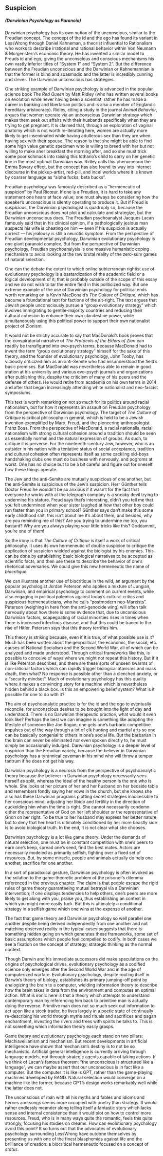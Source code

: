 ## **Suspicion**
##### **(Darwinian Psychology as Paranoia)**

Darwinian psychology has its own notion of the unconscious, similar to the Freudian concept. The concept of the id and the ego has found its variant in LessWrong through Daniel Kahneman, a theorist influential to Rationalism who works to describe irrational and rational behavior within Von Neumann & Morgenstern’s economic theory. He has invented a similar model to Freuds id and ego, giving the unconscious and conscious mechanisms his own vastly inferior titles of “System 1” and “System 2”. But the difference between the Freudian unconscious and the Darwinian or Kahnemannian is that the former is blind and spasmodic and the latter is incredibly cunning and clever. The Darwinian unconscious has strategies.

One striking example of Darwinian psychology is advanced in the popular science book *The Red Queen* by Matt Ridley (who has written several books on evolution while never having been a scientist, rather he has made a career in banking and libertarian politics and is also a member of England’s hereditary aristocracy). Ridley, citing a study in the journal *Animal Behavior*, argues that women operate via an unconscious Darwinian strategy which makes them seek out affairs with their husbands specifically when they are trying to get pregnant. It is claimed that, through an exploration of vaginal anatomy which is not worth re-iterating here, women are actually more likely to get inseminated while having adulterous sex than they are when having sex with their spouse. The reason is that she might be able to find some high value genetic specimen who is willing to breed with her but not willing to make aher breakfast the morning after, and so she must trick some poor schmuck into raising this lothario’s child to carry on her genetic line in the most optimal Darwinian way. Ridley calls this phenomenon the Emma Bovary effect, but the concept has also found its way into internet discourse in the pickup-artist, red-pill, and incel worlds where it is known by coarser language as “alpha fucks, beta bucks”.

Freudian psychology was famously described as a “hermeneutic of suspicion” by Paul Ricœur. If one is a Freudian, it is hard to take any statement one hears at face value; one must always be considering how the speaker’s unconscious is silently operating to produce it. But if Freud is suspicious, the Darwinian psychologist is quadruply so, because the Freudian unconscious does not plot and calculate and strategize, but the Darwinian unconscious does. The Freudian psychoanalyst Jacques Lacan famously said that in his clinical opinion, if a pathologically jealous man suspects his wife is cheating on him — even if his suspicion is actually correct — his jealousy is still a neurotic symptom. From the perspective of Freudian developmental psychology, Darwinian evolutionary psychology is one giant paranoid complex. But from the perspective of Darwinian psychology, Freudian psychoanalysis is one massive humanistic coping mechanism to avoid looking at the raw brutal reality of the zero-sum games of natural selection.

One can the debate the extent to which online subterranean rightist use of evolutionary psychology is a bastardization of the academic field or a logical development of it; that is probably outside of the scope of this essay and we do not wish to tar the entire field in this politicized way. But one extreme example of the use of Darwinian psychology for political ends worth remarking on is Kevin MacDonald’s *The Culture of Critique*, which has become a foundational text for factions of the alt-right. The text argues that Jewish people unconsciously pursue a “group evolutionary strategy” which involves immigrating to gentile-majority countries and reducing their cultural cohesion to enhance their own clandestine power, while simultaneously using this political power to support their own nationalist project of Zionism.

It would not be strictly accurate to say that MacDonald’s book proves that the conspiratorial narrative of *The Protocols of the Elders of Zion* can readily be transfigured into evo-psych terms, because MacDonald had to invent the term “group evolutionary strategy” himself for the sake of this theory, and the founder of evolutionary psychology, John Tooby, has viciously criticized him as an anti-Semite who had misunderstood the field’s basic premises. But MacDonald was nevertheless able to remain in good station at his university and various evo-psych journals and organizations after publishing this, despite the criticism of many of his peers and the defense of others. He would retire from academia on his own terms in 2014 and after that began increasingly attending white nationalist and neo-fascist symposiums.

This text is worth remarking on not so much for its politics around racial nationalism, but for how it represents an assault on Freudian psychology from the perspective of Darwinian psychology. The target of *The Culture of Critique* is critical philosophy in general, which is held to be a Jewish invention exemplified by Marx, Freud, and the pioneering anthropologist Franz Boas. From the perspective of MacDonald, a racial nationalis, racial nationalism with strong cultural cohesion around a tradition should be seen as essentially normal and the natural expression of groups. As such, to critique it is perverse. For the nineteenth-century Jew, however, who is an outsider in his nation with a tentative status of social acceptance, tradition and cultural cohesion often represents itself as some cackling old-boys handshaking clubs one must do business with nervously, and pogroms at worst. One has no choice but to be a bit careful and figure out for oneself how these things operate.

The Jew and the anti-Semite are mutually suspicious of one another, but the anti-Semite is suspicious of the Jew’s suspicion. Herr Günther tells Doctor Freud he wouldn’t be so anxious if it wasn’t for the fact that everyone he works with at the telegraph company is a sneaky devil trying to undermine his stature. Freud says that’s interesting, didn’t you tell me that you felt undermined when your sister laughed at how that other boy could run faster than you in primary school? Günther says don’t make this some early childhood shit, this isn’t about me it’s about them, and besides, why are you reminding me of this? Are you trying to undermine me too, you bastard? Why are you always playing your little tricks like this? Goddammit, you’re one of *them*!

So the irony is that *The Culture of Critique* is itself a work of critical philosophy. It uses its own hermeneutic of double suspicion to critique the application of suspicion wielded against the biologist by his enemies. This can be done by establishing basic biological narratives to be accepted as scientific facts, and then use these to describe the behavior of one’s rhetorical adversaries. We could give this new hermeneutic the name of *biocritique*.

We can illustrate another use of biocritique in the wild, an argument by the popular psychologist Jordan Peterson who applies a mixture of Jungian, Darwinian, and empirical psychology to comment on current events, while also engaging in political polemics against today’s cultural critics and suspicious hermeneuticians, who he calls “postmodern neo-Marxists”. Peterson (weighing in here from the anti-genocide wing) will often talk nervously about how there is some evidence that, due to unconscious Darwinian factors, scapegoating of racial minorities rises in times when there is increased infectious disease, and that this could be traced to the rise of Hitler. Peterson says that this theory terrifies him.

This theory is striking because, even if it is true, of what possible use is it? Much has been written about the geopolitical, the economic, the social, etc. causes of National Socialism and the Second World War, all of which can be analyzed and made understood. Through critical frameworks like this, is possible to conceive of ways where we might not repeat this history. But if it is like Peterson describes, and there are these sorts of unseen swarms of non-rational factors which can rapidly trigger biological atavisms and mass death, then what? No response is possible other than a clenched anxiety, or a “security mindset”. Much of evolutionary psychology has this quality where it makes a convincing story for a machine which is nevertheless hidden behind a black box. Is this an empowering belief system? What is it possible for one to do with it?

The aim of psychoanalytic practice is for the id and the ego to eventually reconcile, for unconscious desires to be brought into the light of day and understood. There is no Darwinian therapeutic practice, what would it even look like? Perhaps the best we can imagine is something like adopting the lifestyle of someone like Joe Rogan; one gets one’s barbaric competitive impulses out of the way through a lot of elk hunting and martial arts so one can be basically congenial to others in one’s social life. But the barbarian in the brain can never be eliminated nor even spoken directly to, he must simply be occasionally indulged. Darwinian psychology is a deeper level of suspicion than the Freudian variety, because the believer in Darwinian psychology has a tyrannical caveman in his mind who will throw a temper tantrum if he does not get his way.

Darwinian psychology is a neurosis from the perspective of psychoanalytic theory because the believer in Darwinian psychology necessarily sees herself as split, whereas the ideal of the healthy person is the one who is whole. She looks at her picture of her and her husband on her bedside table and remembers fondly saying her vows in the church, but she knows she also has these Darwinian programs plotting secret strategies inaccessible to her conscious mind, adjusting her libido and fertility in the direction of cuckolding him when the time is right. She cannot necessarily condemn either the representative of God on her left shoulder or the representative of Gnon on her right. To be true to her husband may express her better nature, but to deny that her heart is ultimately conditioned by her more beastly side is to avoid biological truth. In the end, it is not clear what she chooses.

Darwinian psychology is a lot like game theory. Under the demands of natural selection, one must be in constant competition with one’s peers to earn one’s keep, spread one’s seed, find the best mates. Actors are necessarily modeled as primarily selfish, fighting over a fixed set of resources. But, by some miracle, people and animals actually do help one another, sacrifice for one another.

In a sort of paradoxical gesture, Darwinian psychology is often invoked as the solution to the game-theoretic problem of the prisoner’s dilemma referenced in the previous chapter. The claim is that people escape the rigid rules of game theory guaranteeing mutual betrayal via a Darwinian intervention; if one displays tendencies to help others, one’s peers are more likely to get along with you, praise you, thus establishing an context in which you might more easily fuck. But this is ultimately a conditional strategy in a selfish game which one wins at the expense of another.

The fact that game theory and Darwinian psychology so well parallel one another despite being derived independently from one another and not matching observed reality in the typical cases suggests that there is something hidden going on which generates these frameworks, some set of basic assumptions which people feel compelled to codify. In both cases we see a fixation on the concept of strategy; strategic thinking as the normal context.

Though Darwin and his immediate successors did make speculations on the origins of psychological drives, evolutionary psychology as a codified science only emerges after the Second World War and in the age of computerized warfare. Evolutionary psychology, despite rooting itself in Darwin’s theory of biology, establishes its primary jumping-off point by analogizing the brain to a computer, wielding information theory to describe how the brain takes in data from the environment and computes an optimal action. What is ironic here is that a theory which attempts to understand contemporary man by referencing him back to primitive man is actually doing the reverse. Primitive man does not so much seek out information to act upon like a stock trader, he lives largely in a poetic state of continually re-describing his world through myths and rituals and sacrifices and pagan enchantment, investing the rivers and trees with spirits he talks to. This is not something which information theory easily grasps.

Game theory and evolutionary psychology each stand on two pillars: Machiavellianism and mechanism. But recent developments in artificial intelligence have shown that mechanism’s destiny is to not be so mechanistic. Artificial general intelligence is currently arriving through language models, not through strategic agents capable of taking actions. If we think of Lacan’s famous theorem: “the unconscious is structured like a language”, we can maybe assert that our unconscious is in fact like a computer. But the computer it is like is GPT, rather than the game-playing machines developed by RAND. Natural selection would converge on a machine like the former, because GPT’s design works remarkably well while the latter does not.

The unconscious of man with all his myths and fables and idioms and heroes and songs seems more occupied with poetry than strategy. It would rather endlessly meander along telling itself a fantastic story which lacks sense and internal consistence than it would plot on how to control more resources. Freud, who is in many ways quite the romantic, feels this quite strongly, focusing his studies on dreams. How can evolutionary psychology avoid this point? It so turns out that the advocates of evolutionary psychology surrounding LessWrong have outdone themselves by presenting us with one of the finest blasphemies against life and the brilliance of creation: a biocritical hermeneutic focused on a concept of *status*.

